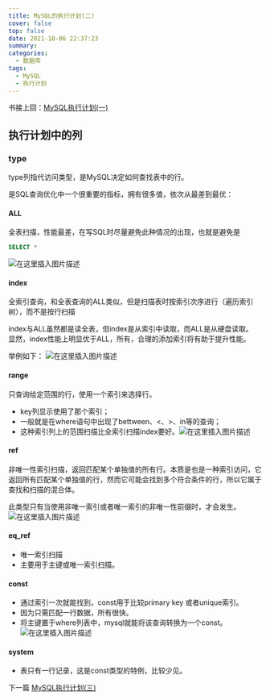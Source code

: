 ```yaml
---
title: MySQL的执行计划(二)
cover: false
top: false
date: 2021-10-06 22:37:23
summary:
categories:
  - 数据库
tags:
  - MySQL
  - 执行计划
---
```

书接上回：[MySQL执行计划(一)](https://blog.csdn.net/upstream480/article/details/120615005)

## 执行计划中的列
### type
type列指代访问类型，是MySQL决定如何查找表中的行。

是SQL查询优化中一个很重要的指标，拥有很多值，依次从最差到最优：

#### ALL 
全表扫描，性能最差，在写SQL时尽量避免此种情况的出现，也就是避免是

```sql
SELECT * 
```

![在这里插入图片描述](https://img-blog.csdnimg.cn/e83044a80d254d0fb5fc9357bb7e521c.png?x-oss-process=image/watermark,type_ZHJvaWRzYW5zZmFsbGJhY2s,shadow_50,text_Q1NETiBA5LiA5rGf5rqq5rC0,size_20,color_FFFFFF,t_70,g_se,x_16)
#### index
全索引查询，和全表查询的ALL类似，但是扫描表时按索引次序进行（遍历索引树），而不是按行扫描

index与ALL虽然都是读全表，但index是从索引中读取，而ALL是从硬盘读取。
显然，index性能上明显优于ALL，所有，合理的添加索引将有助于提升性能。

举例如下：
![在这里插入图片描述](https://img-blog.csdnimg.cn/2fabd07cdb3d4966b999143de1a18214.png?x-oss-process=image/watermark,type_ZHJvaWRzYW5zZmFsbGJhY2s,shadow_50,text_Q1NETiBA5LiA5rGf5rqq5rC0,size_20,color_FFFFFF,t_70,g_se,x_16)
#### range
只查询给定范围的行，使用一个索引来选择行。
- key列显示使用了那个索引；
- 一般就是在where语句中出现了bettween、<、>、in等的查询；
- 这种索引列上的范围扫描比全索引扫描index要好。![在这里插入图片描述](https://img-blog.csdnimg.cn/623618fb584d447e96dd743f8d47c7ee.png?x-oss-process=image/watermark,type_ZHJvaWRzYW5zZmFsbGJhY2s,shadow_50,text_Q1NETiBA5LiA5rGf5rqq5rC0,size_20,color_FFFFFF,t_70,g_se,x_16)
####  ref 
非唯一性索引扫描，返回匹配某个单独值的所有行。本质是也是一种索引访问，它返回所有匹配某个单独值的行，然而它可能会找到多个符合条件的行，所以它属于查找和扫描的混合体。

此类型只有当使用非唯一索引或者唯一索引的非唯一性前缀时，才会发生。
![在这里插入图片描述](https://img-blog.csdnimg.cn/0d76d82b62b14e6dbdb453d2a7e561c0.png?x-oss-process=image/watermark,type_ZHJvaWRzYW5zZmFsbGJhY2s,shadow_50,text_Q1NETiBA5LiA5rGf5rqq5rC0,size_20,color_FFFFFF,t_70,g_se,x_16)

#### eq_ref 
- 唯一索引扫描
- 主要用于主键或唯一索引扫描。

#### const  
- 通过索引一次就能找到，const用于比较primary key 或者unique索引。
- 因为只需匹配一行数据，所有很快。
- 将主键置于where列表中，mysql就能将该查询转换为一个const。
![在这里插入图片描述](https://img-blog.csdnimg.cn/accbeada941a4b16ada04d80985d3232.png?x-oss-process=image/watermark,type_ZHJvaWRzYW5zZmFsbGJhY2s,shadow_50,text_Q1NETiBA5LiA5rGf5rqq5rC0,size_20,color_FFFFFF,t_70,g_se,x_16)

#### system
- 表只有一行记录，这是const类型的特例，比较少见。


下一篇
[MySQL执行计划(三)](https://blog.csdn.net/upstream480/article/details/120616953)